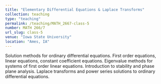 ```yaml
---
title: "Elementary Differential Equations & Laplace Transforms"
collection: teaching
type: "teaching"
permalink: /teaching/MATH_2667-class-5
number: MATH 266/7
url_slug: class-5
venue: "Iowa State University"
location: "Ames, IA"
---
```


Solution methods for ordinary differential equations. First order equations, linear equations, constant coefficient equations. Eigenvalue methods for systems of first order linear equations. Introduction to stability and phase plane analysis. Laplace transforms and power series solutions to ordinary differential equations.
